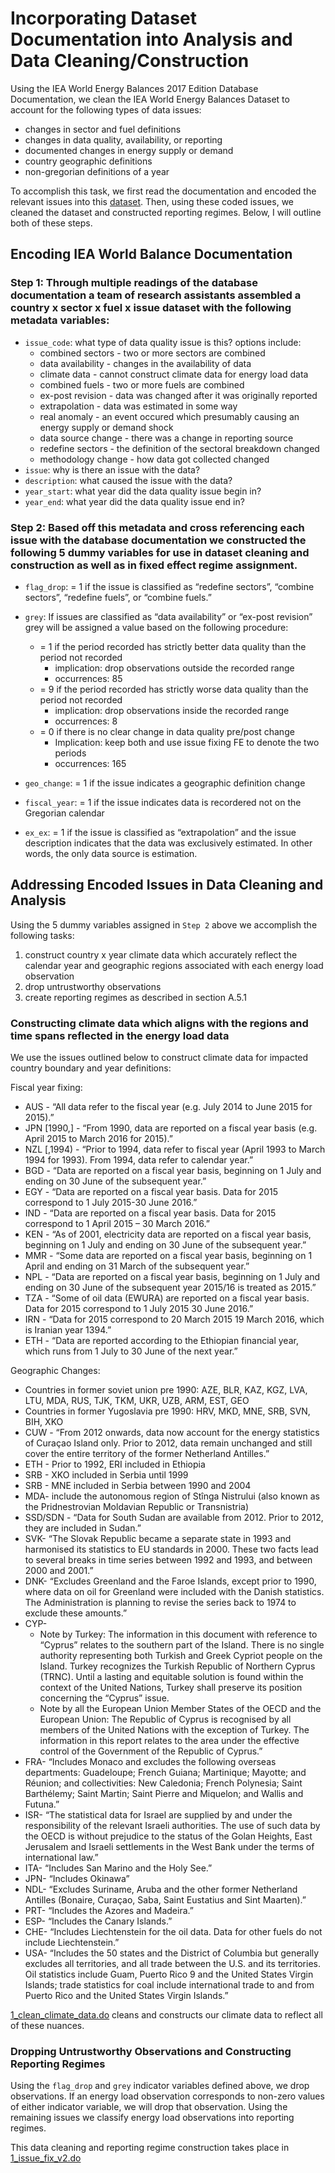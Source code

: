 # Incorporating Dataset Documentation into Analysis and Data Cleaning/Construction

Using the IEA World Energy Balances 2017 Edition Database Documentation, we clean the IEA World Energy Balances Dataset to account for the following types of data issues:
* changes in sector and fuel definitions 
* changes in data quality, availability, or reporting
* documented changes in energy supply or demand
* country geographic definitions
* non-gregorian definitions of a year

To accomplish this task, we first read the documentation and encoded the relevant issues into this [dataset](https://gitlab.com/ClimateImpactLab/Impacts/energy-code-release/blob/master/0_make_dataset/coded_issues/cleaned_coded_issues.csv). Then, using these coded issues, we cleaned the dataset and constructed reporting regimes. Below, I will outline both of these steps. 

## Encoding IEA World Balance Documentation

### Step 1: Through multiple readings of the database documentation a team of research assistants assembled a country x sector x fuel x issue dataset with the following metadata variables:
* `issue_code`: what type of data quality issue is this? options include:
    * combined sectors - two or more sectors are combined
    * data availability - changes in the availability of data
    * climate data - cannot construct climate data for energy load data
    * combined fuels - two or more fuels are combined
    * ex-post revision - data was changed after it was originally reported
    * extrapolation - data was estimated in some way
    * real anomaly - an event occured which presumably causing an energy supply or demand shock
    * data source change - there was a change in reporting source
    * redefine sectors - the definition of the sectoral breakdown changed
    * methodology change - how data got collected changed
* `issue`: why is there an issue with the data? 
* `description`: what caused the issue with the data?
* `year_start`: what year did the data quality issue begin in?
* `year_end`: what year did the data quality issue end in?

### Step 2: Based off this metadata and cross referencing each issue with the database documentation we constructed the following 5 dummy variables for use in dataset cleaning and construction as well as in fixed effect regime assignment. 

* `flag_drop`: = 1 if the issue is classified as “redefine sectors”, “combine sectors”, “redefine fuels”, or “combine fuels.” 
* `grey`: If issues are classified as “data availability” or “ex-post revision” grey will be assigned a value based on the following procedure: 
    * = 1 if the period recorded has strictly better data quality than the period not recorded
        * implication: drop observations outside the recorded range
        * occurrences: 85
    * = 9 if the period recorded has strictly worse data quality than the period not recorded
        * implication: drop observations inside the recorded range
        * occurrences: 8
    * = 0 if there is no clear change in data quality pre/post change
        * Implication: keep both and use issue fixing FE to denote the two periods
        * occurrences: 165

* `geo_change`: = 1 if the issue indicates a geographic definition change
* `fiscal_year`: = 1 if the issue indicates data is recordered not on the Gregorian calendar
* `ex_ex`: = 1 if the issue is classified as “extrapolation” and the issue description indicates that the data was exclusively estimated. In other words, the only data source is estimation. 

## Addressing Encoded Issues in Data Cleaning and Analysis

Using the 5 dummy variables assigned in `Step 2` above we accomplish the following tasks:
1. construct country x year climate data which accurately reflect the calendar year and geographic regions associated with each energy load observation
2. drop untrustworthy observations
3. create reporting regimes as described in section A.5.1

### Constructing climate data which aligns with the regions and time spans reflected in the energy load data

We use the issues outlined below to construct climate data for impacted country boundary and year definitions:

Fiscal year fixing: 

- AUS - “All data refer to the fiscal year (e.g. July 2014 to June 2015 for 2015).”
- JPN [1990,] - “From 1990, data are reported on a fiscal year basis (e.g. April 2015 to March 2016 for 2015).”
- NZL [,1994) - “Prior to 1994, data refer to fiscal year (April 1993 to March 1994 for 1993). From 1994, data refer to calendar year.”
- BGD - “Data are reported on a fiscal year basis, beginning on 1 July and ending on 30 June of the subsequent year.”
- EGY - “Data are reported on a fiscal year basis. Data for 2015 correspond to 1 July 2015-30 June 2016.”
- IND - “Data are reported on a fiscal year basis. Data for 2015 correspond to 1 April 2015 – 30 March 2016.”
- KEN - “As of 2001, electricity data are reported on a fiscal year basis, beginning on 1 July and ending on 30 June of the subsequent year.”
- MMR - “Some data are reported on a fiscal year basis, beginning on 1 April and ending on 31 March of the subsequent year.”
- NPL - “Data are reported on a fiscal year basis, beginning on 1 July and ending on 30 June of the subsequent year 2015/16 is treated as 2015.”
- TZA - “Some of oil data (EWURA) are reported on a fiscal year basis. Data for 2015 correspond to 1 July 2015 30 June 2016.”
- IRN - “Data for 2015 correspond to 20 March 2015 19 March 2016, which is Iranian year 1394.”
- ETH - “Data are reported according to the Ethiopian financial year, which runs from 1 July to 30 June of the next year.”

Geographic Changes:

- Countries in former soviet union pre 1990: AZE, BLR, KAZ, KGZ, LVA, LTU, MDA, RUS, TJK, TKM, UKR, UZB, ARM, EST, GEO
- Countries in former Yugoslavia pre 1990: HRV, MKD, MNE, SRB, SVN, BIH, XKO
- CUW - “From 2012 onwards, data now account for the energy statistics of Curaçao Island only. Prior to 2012, data remain unchanged and still cover the entire territory of the former Netherland Antilles.”
- ETH - Prior to 1992, ERI included in Ethiopia
- SRB - XKO included in Serbia until 1999
- SRB - MNE included in Serbia between 1990 and 2004
- MDA- include the autonomous region of Stînga Nistrului (also known as the Pridnestrovian Moldavian Republic or Transnistria)
- SSD/SDN - “Data for South Sudan are available from 2012. Prior to 2012, they are included in Sudan.”
- SVK- “The Slovak Republic became a separate state in 1993 and harmonised its statistics to EU standards in 2000. These two facts lead to several breaks in time series between 1992 and 1993, and between 2000 and 2001.”
- DNK- “Excludes Greenland and the Faroe Islands, except prior to 1990, where data on oil for Greenland were included with the Danish statistics. The Administration is planning to revise the series back to 1974 to exclude these amounts.”
- CYP- 
    - Note by Turkey: The information in this document with reference to “Cyprus” relates to the southern part of the Island. There is no single authority representing both Turkish and Greek Cypriot people on the Island. Turkey recognizes the Turkish Republic of Northern Cyprus (TRNC). Until a lasting and equitable solution is found within the context of the United Nations, Turkey shall preserve its position concerning the “Cyprus” issue.
    - Note by all the European Union Member States of the OECD and the European Union: The Republic of Cyprus is recognised by all members of the United Nations with the exception of Turkey. The information in this report relates to the area under the effective control of the Government of the Republic of Cyprus.”
- FRA- “Includes Monaco and excludes the following overseas departments: Guadeloupe; French Guiana; Martinique; Mayotte; and Réunion; and collectivities: New Caledonia; French Polynesia; Saint Barthélemy; Saint Martin; Saint Pierre and Miquelon; and Wallis and Futuna.”
- ISR- “The statistical data for Israel are supplied by and under the responsibility of the relevant Israeli authorities. The use of such data by the OECD is without prejudice to the status of the Golan Heights, East Jerusalem and Israeli settlements in the West Bank under the terms of international law.”
- ITA- “Includes San Marino and the Holy See.”
- JPN- “Includes Okinawa”
- NDL- “Excludes Suriname, Aruba and the other former Netherland Antilles (Bonaire, Curaçao, Saba, Saint Eustatius and Sint Maarten).”
- PRT- “Includes the Azores and Madeira.” 
- ESP- “Includes the Canary Islands.”
- CHE- “Includes Liechtenstein for the oil data. Data for other fuels do not include Liechtenstein.”
- USA- “Includes the 50 states and the District of Columbia but generally excludes all territories, and all trade between the U.S. and its territories. Oil statistics include Guam, Puerto Rico 9 and the United States Virgin Islands; trade statistics for coal include international trade to and from Puerto Rico and the United States Virgin Islands.”

[1_clean_climate_data.do](https://gitlab.com/ClimateImpactLab/Impacts/energy-code-release/blob/master/0_make_dataset/climate/1_clean_climate_data.do) cleans and constructs our climate data to reflect all of these nuances.

### Dropping Untrustworthy Observations and Constructing Reporting Regimes

Using the `flag_drop` and `grey` indicator variables defined above, we drop observations. If an energy load observation corresponds to non-zero values of either indicator variable, we will drop that observation. Using the remaining issues we classify energy load observations into reporting regimes.

This data cleaning and reporting regime construction takes place in [1_issue_fix_v2.do](https://gitlab.com/ClimateImpactLab/Impacts/energy-code-release/blob/master/0_make_dataset/merged/1_issue_fix_v2.do)



